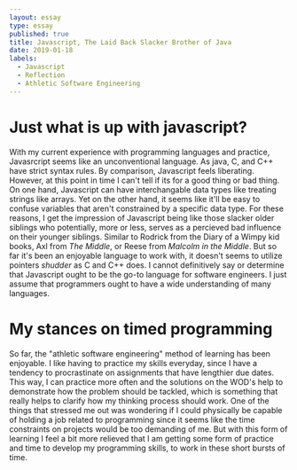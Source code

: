 ```yaml
---
layout: essay
type: essay
published: true
title: Javascript, The Laid Back Slacker Brother of Java
date: 2019-01-18
labels:
  - Javascript
  - Reflection
  - Athletic Software Engineering
---
```


# Just what is up with javascript?

With my current experience with programming languages and practice, Javasrcript seems like an unconventional language. As java, C, and C++
have strict syntax rules. By comparison, Javascript feels liberating. However, at this point in time I can't tell if its for a good thing or
bad thing. On one hand, Javascript can have interchangable data types like treating strings like arrays. Yet on the other hand, it seems 
like it'll be easy to confuse variables that aren't constrained by a specific data type. For these reasons, I get the impression of 
Javascript being like those slacker older siblings who potentially, more or less, serves as a percieved bad influence on their younger 
siblings. Similar to Rodrick from the Diary of a Wimpy kid books, Axl from *The Middle*, or Reese from *Malcolm in the Middle*. But
so far it's been an enjoyable language to work with, it doesn't seems to utilize pointers *shudder* as C and C++ does. I cannot definitively
say or determine that Javascript ought to be the go-to language for software engineers. I just assume that programmers ought to have a wide
understanding of many languages. 

# My stances on timed programming
So far, the "athletic software engineering" method of learning has been enjoyable. I like having to practice my skills everyday, since I have
a tendency to procrastinate on assignments that have lengthier due dates. This way, I can practice more often and the solutions on the WOD's
help to demonstrate how the problem should be tackled, which is something that really helps to clarify how my thinking process should work.
One of the things that stressed me out was wondering if I could physically be capable of holding a job related to programming since it seems
like the time constraints on projects would be too demanding of me. But with this form of learning I feel a bit more relieved that I am getting
some form of practice and time to develop my programming skills, to work in these short bursts of time.
